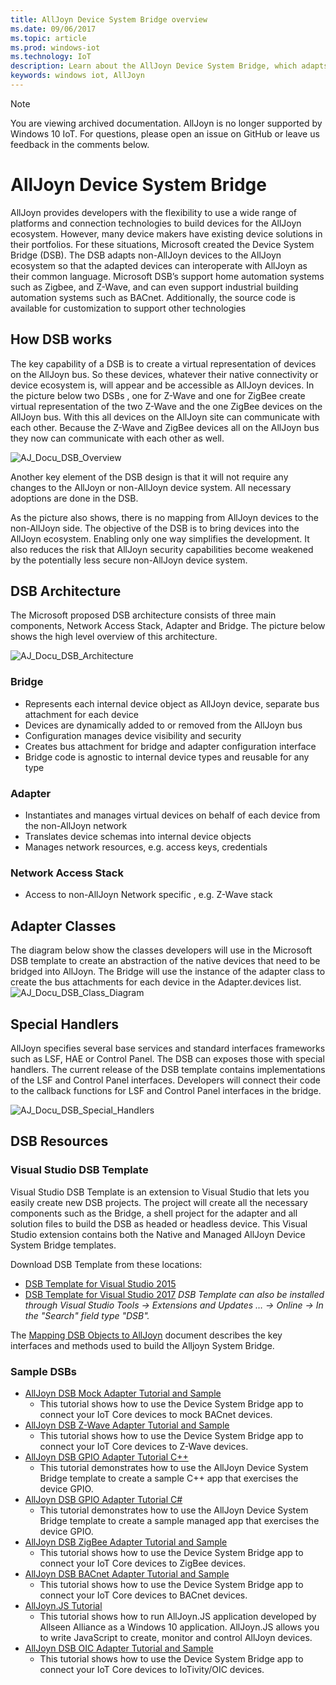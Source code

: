 ```yaml
---
title: AllJoyn Device System Bridge overview
ms.date: 09/06/2017
ms.topic: article
ms.prod: windows-iot
ms.technology: IoT
description: Learn about the AllJoyn Device System Bridge, which adapts non-AllJoyn devices to the AllJoyn ecosystem for broader interoperability.
keywords: windows iot, AllJoyn
---
```


> [!NOTE]
> You are viewing archived documentation. AllJoyn is no longer supported by Windows 10 IoT. For questions, please open an issue on GitHub or leave us feedback in the comments below.

# AllJoyn Device System Bridge

AllJoyn provides developers with the flexibility to use a wide range of platforms and connection technologies to build  devices for the AllJoyn ecosystem.  However, many device makers have existing device solutions in their portfolios. For these situations, Microsoft created the Device System Bridge (DSB). The DSB adapts non-AllJoyn devices to the AllJoyn ecosystem so that the adapted devices can interoperate with AllJoyn as their common language. Microsoft DSB’s support home automation systems such as Zigbee, and Z-Wave, and can even support industrial building automation systems such as BACnet.  Additionally, the source code is available for customization to support other technologies

## How DSB works

The key capability of a DSB is to create a virtual representation of devices on the AllJoyn bus. So these devices, whatever their native connectivity or device ecosystem is, will appear and be accessible as AllJoyn devices. In the picture below two DSBs , one for Z-Wave and one for ZigBee create virtual representation of the two Z-Wave and the one ZigBee devices on the AllJoyn bus. With this all devices on the AllJoyn site can communicate with each other. Because the Z-Wave and ZigBee devices all on the AllJoyn bus they now can communicate with each other as well.

![AJ_Docu_DSB_Overview](../media/AllJoyn/AJ_Docu_DSB_Overview.png)

Another key element of the DSB design is that it will not require any changes to the AllJoyn or non-AllJoyn device system. All necessary adoptions are done in the DSB.

As the picture also shows, there is no mapping from AllJoyn devices to the non-AllJoyn side. The objective of the DSB is to bring devices into the AllJoyn ecosystem. Enabling only one way simplifies the development. It also reduces the risk that AllJoyn security capabilities become weakened by the potentially less secure non-AllJoyn device system.

## DSB Architecture

The Microsoft proposed DSB architecture consists of three main components, Network Access Stack, Adapter and Bridge. The picture below shows the high level overview of this architecture.

![AJ_Docu_DSB_Architecture](../media/AllJoyn/AJ_Docu_DSB_Architecture.png)

### Bridge
* Represents each internal device object as AllJoyn device, separate bus attachment for each device
* Devices are dynamically added to or removed from the AllJoyn bus
* Configuration manages device visibility and security
* Creates bus attachment for bridge and adapter configuration interface
* Bridge code is agnostic to internal device types and reusable for any type

### Adapter
* Instantiates and manages virtual devices on behalf of each device from the non-AllJoyn network
* Translates device schemas into internal device objects
* Manages network resources, e.g. access keys, credentials

### Network Access Stack
* Access to non-AllJoyn Network specific , e.g. Z-Wave stack

## Adapter Classes

The diagram below show the classes developers will use in the Microsoft DSB template to create an abstraction of the native devices that need to be bridged into AllJoyn. The Bridge will use the instance of the adapter class to create the bus attachments for each device in the Adapter.devices list.
![AJ_Docu_DSB_Class_Diagram](../media/AllJoyn/AJ_Docu_DSB_Class_Diagram.png)

## Special Handlers

AllJoyn specifies several base services and standard interfaces frameworks such as LSF, HAE or Control Panel. The DSB can exposes those with special handlers. The current release of the DSB template contains implementations of the LSF and Control Panel interfaces. Developers will connect their code to the callback functions for LSF and Control Panel interfaces in the bridge.

![AJ_Docu_DSB_Special_Handlers](../media/AllJoyn/AJ_Docu_DSB_Special_Handlers.png)

## DSB Resources

### Visual Studio DSB Template

Visual Studio DSB Template is an extension to Visual Studio that lets you easily create new DSB projects. The project will create all the necessary components such as the Bridge, a shell project for the adapter and all solution files to build the DSB as headed or headless device. This Visual Studio extension contains both the Native and Managed AllJoyn Device System Bridge templates.

Download DSB Template from these locations:

* [DSB Template for Visual Studio 2015](https://visualstudiogallery.msdn.microsoft.com/aea0b437-ef07-42e3-bd88-8c7f906d5da8)
* [DSB Template for Visual Studio 2017](https://marketplace.visualstudio.com/vsgallery/c5f52768-8df7-42ff-b84e-d66d3d22fb50)
_DSB Template can also be installed through Visual Studio Tools -> Extensions and Updates … -> Online -> In the "Search" field type "DSB"._

The [Mapping DSB Objects to AllJoyn](AlljoynDsbApiGuide.md) document describes the key interfaces and methods used to build the Alljoyn System Bridge.

### Sample DSBs

* [AllJoyn DSB Mock Adapter Tutorial and Sample](https://developer.microsoft.com/en-us/windows/iot/samples/alljoynmockadapter)
  * This tutorial shows how to use the Device System Bridge app to connect your  IoT Core devices to mock BACnet devices.
* [AllJoyn DSB Z-Wave Adapter Tutorial and Sample](https://developer.microsoft.com/en-us/windows/iot/samples/zwaveadapter)
  * This tutorial shows how to use the Device System Bridge app to connect your  IoT Core devices to Z-Wave devices.
* [AllJoyn DSB GPIO Adapter Tutorial C++](https://developer.microsoft.com/en-us/windows/iot/samples/alljoyndsb)
  * This tutorial demonstrates how to use the AllJoyn Device System Bridge template to create a sample C++ app that exercises the device GPIO.
* [AllJoyn DSB GPIO Adapter Tutorial C#](https://developer.microsoft.com/en-us/windows/iot/samples/alljoyndsbcs)
  * This tutorial demonstrates how to use the AllJoyn Device System Bridge template to create a sample managed app that exercises the device GPIO.
* [AllJoyn DSB ZigBee Adapter Tutorial and Sample](https://developer.microsoft.com/en-us/windows/iot/samples/ZigBeeAdapter)
  * This tutorial shows how to use the Device System Bridge app to connect your IoT Core devices to ZigBee devices.
* [AllJoyn DSB BACnet Adapter Tutorial and Sample](https://developer.microsoft.com/en-us/windows/iot/samples/BACnetAdapter)
  * This tutorial shows how to use the Device System Bridge app to connect your IoT Core devices to BACnet devices.
* [AllJoyn.JS Tutorial](https://developer.microsoft.com/en-us/windows/iot/samples/AllJoynJS)
  * This tutorial shows how to run AllJoyn.JS application developed by Allseen Alliance as a Windows 10 application. AllJoyn.JS allows you to write JavaScript to create, monitor and control AllJoyn devices.
* [AllJoyn DSB OIC Adapter Tutorial and Sample](https://developer.microsoft.com/en-us/windows/iot/samples/OICAdapter)
  * This tutorial shows how to use the Device System Bridge app to connect your  IoT Core devices to IoTivity/OIC devices.
